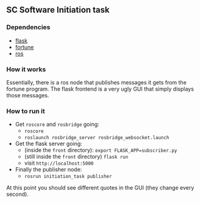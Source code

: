 ## SC Software Initiation task

### Dependencies
* [flask](https://flask.palletsprojects.com/en/1.1.x/)
* [fortune](https://github.com/shlomif/fortune-mod)
* [ros](http://wiki.ros.org/melodic)

### How it works

Essentially, there is a ros node that publishes messages it gets from the fortune program.
The flask frontend is a very ugly GUI that simply displays those messages.

### How to run it
* Get `roscore` and `rosbridge` going:
  * `roscore`
  * `roslaunch rosbridge_server rosbridge_websocket.launch`
* Get the flask server going:
  * (inside the `front` directory): `export FLASK_APP=subscriber.py`
  * (still inside the `front` directory) `flask run`
  * visit `http://localhost:5000`
* Finally the publisher node:
  * `rosrun initiation_task publisher`

At this point you should see different quotes in the GUI (they change every second).
  
